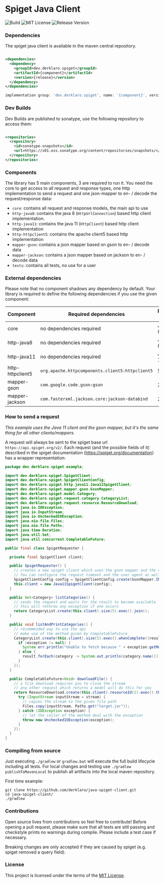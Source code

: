 # Spiget Java Client

![Build](https://github.com/derklaro/java-spiget-client/actions/workflows/build.yml/badge.svg)
![MIT License](https://img.shields.io/badge/license-MIT-blue)
![Release Version](https://img.shields.io/maven-central/v/dev.derklaro.spiget/core)

### Dependencies

The spiget java client is available in the maven central repository.

```xml

<dependencies>
  <dependency>
    <groupId>dev.derklaro.spiget</groupId>
    <artifactId>{component}</artifactId>
    <version>{release}</version>
  </dependency>
</dependencies>
```

```gradle
implementation group: 'dev.derklaro.spiget', name: '{component}', version: '{version}'
```

### Dev Builds

Dev Builds are published to sonatype, use the following repository to access them:

```xml

<repositories>
  <repository>
    <id>sonatype-snapshots</id>
    <url>https://s01.oss.sonatype.org/content/repositories/snapshots/</url>
  </repository>
</repositories>
```

### Components

The library has 5 main components, 3 are required to run it. You need the core to get access to all request and response
types, one http implementation to send a request and one json-mapper to en- / decode the request/response data:

- `core`: contains all request and response models, the main api to use
- `http-java8`: contains the java 8 (`HttpUrlConnection`) based http client implementation.
- `http-java11`: contains the java 11 (`HttpClient`) based http client implementation
- `http-httpclient5`: contains the apache client5 based http implementation
- `mapper-gson`: contains a json mapper based on gson to en- / decode data
- `mapper-jackson`: contains a json mapper based on jackson to en- / decode data
- `tests`: contains all tests, no use for a user

### External dependencies

Please note that no component shadows any dependency by default. Your library is required to define the following 
dependencies if you use the given component:

| Component        | Required dependencies                           | Required Version |
|------------------|-------------------------------------------------|------------------|
| core             | no dependencies required                        | Java >= 8        |
| http-java8       | no dependencies required                        | Java >= 8        |
| http-java11      | no dependencies required                        | Java >= 11       |
| http-httpclient5 | `org.apache.httpcomponents.client5:httpclient5` | 5.X              |
| mapper-gson      | `com.google.code.gson:gson`                     | 2.X              |
| mapper-jackson   | `com.fasterxml.jackson.core:jackson-databind`   | 2.X              |

### How to send a request

*This example uses the Java 11 client and the gson mapper, but it's the same thing for all other clients/mappers.*

A request will always be sent to the spiget base url `https://api.spiget.org/v2/`. Each request (and the possible fields
of it) described in the spiget documentation (https://spiget.org/documentation) has a wrapper representation:

```java
package dev.derklaro.spiget.example;

import dev.derklaro.spiget.SpigetClient;
import dev.derklaro.spiget.SpigetClientConfig;
import dev.derklaro.spiget.http.java11.Java11SpigetClient;
import dev.derklaro.spiget.mapper.gson.GsonMapper;
import dev.derklaro.spiget.model.Category;
import dev.derklaro.spiget.request.category.CategoryList;
import dev.derklaro.spiget.request.resource.ResourceDownload;
import java.io.IOException;
import java.io.InputStream;
import java.io.UncheckedIOException;
import java.nio.file.Files;
import java.nio.file.Paths;
import java.time.Duration;
import java.util.Set;
import java.util.concurrent.CompletableFuture;

public final class SpigetRequester {

  private final SpigetClient client;

  public SpigetRequester() {
    // creates a new spiget client which uses the gson mapper and the connect timeout is set to 30 seconds.
    // You can configure the request timeout and the user agent as well.
    SpigetClientConfig config = SpigetClientConfig.create(GsonMapper.INSTANCE).connectTimeout(Duration.ofSeconds(30));
    this.client = new Java11SpigetClient(config);
  }

  public Set<Category> listCategories() {
    // sends the request and waits for the result to become available
    // this will rethrow any exception if one occurs
    return CategoryList.create(this.client).size(5).exec().join();
  }

  public void listAndPrintCategories() {
    // recommended way to use the api
    // make use of the method given by CompletableFuture
    CategoryList.create(this.client).size(5).exec().whenComplete((result, exception) -> {
      if (exception != null) {
        System.err.println("Unable to fetch because " + exception.getMessage());
      } else {
        result.forEach(category -> System.out.println(category.name()));
      }
    });
  }

  public CompletableFuture<Void> downloadFile() {
    // a file download requires you to close the stream
    // any other request which returns a model will do this for you
    return ResourceDownload.create(this.client).resourceId(2).exec().thenAccept(stream -> {
      try (InputStream inputStream = stream) {
        // copies the stream to the given file path
        Files.copy(inputStream, Paths.get("target.jar"));
      } catch (IOException exception) {
        // let the caller of the method deal with the exception
        throw new UncheckedIOException(exception);
      }
    });
  }
}
```

### Compiling from source

Just executing `./gradlew` or `gradlew.bat` will execute the full build lifecycle including all tests. For local changes
and testing use `./gradlew publishToMavenLocal` to publish all artifacts into the local maven repository.

First time example:

```
git clone https://github.com/derklaro/java-spiget-client.git
cd java-spiget-client/
./gradlew
```

### Contributions

Open source lives from contributions so feel free to contribute! Before opening a pull request, please make sure that
all tests are still passing and checkstyle prints no warnings during compile. Please include a test case if necessary.

Breaking changes are only accepted if they are caused by spiget (e.g. spiget removed a query field).

### License

This project is licensed under the terms of the [MIT License](../license.txt).

